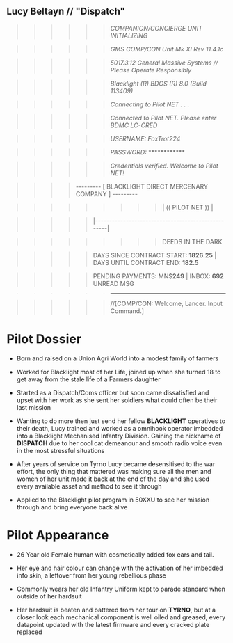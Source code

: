 
## Lucy Beltayn // "Dispatch"
  

>>>>>>*COMPANION/CONCIERGE UNIT INITIALIZING*

>>>>>>*GMS COMP/CON Unit Mk XI Rev 11.4.1c*

>>>>>>*5017.3.12 General Massive Systems // Please Operate Responsibly*

>>>>>>*Blacklight (R) BDOS (R) 8.0 (Build 113409)*

>>>>>>*Connecting to Pilot NET . . .*

>>>>>>*Connected to Pilot NET. Please enter BDMC LC-CRED*

>>>>>>*USERNAME: FoxTrot224*

>>>>>>*PASSWORD:* ************

>>>>>>*Credentials verified. Welcome to Pilot NET!*

>>>>--------- [ BLACKLIGHT DIRECT MERCENARY COMPANY ] ---------

>>>>>>>>>| (( PILOT NET )) |

>>>>>|---------------------------------------------------|

  

>>>>>>>>>DEEDS IN THE DARK

>>>>>DAYS SINCE CONTRACT START: **1826.25** | DAYS UNTIL CONTRACT END: **182.5**

>>>>>PENDING PAYMENTS: MN$**249** | INBOX: **692** UNREAD MSG

>>>>>>-------------------------------------

>>>>>>//[COMP/CON: Welcome, Lancer. Input Command.]
  

# Pilot Dossier

- Born and raised on a Union Agri World into a modest family of farmers

- Worked for Blacklight most of her Life, joined up when she turned 18 to get away from the stale life of a Farmers daughter

- Started as a Dispatch/Coms officer but soon came dissatisfied and upset with her work as she sent her soldiers what could often be their last mission

- Wanting to do more then just send her fellow **BLACKLIGHT** operatives to their death, Lucy trained and worked as a omnihook operator imbedded into a Blacklight Mechanised Infantry Division. Gaining the nickname of **DISPATCH** due to her cool cat demeanour and smooth radio voice even in the most stressful situations

- After years of service on Tyrno Lucy became desensitised to the war effort, the only thing that mattered was making sure all the men and women of her unit made it back at the end of the day and she used every available asset and method to see it through

- Applied to the Blacklight pilot program in 50XXU to see her mission through and bring everyone back alive

  

# Pilot Appearance

- 26 Year old Female human with cosmetically added fox ears and tail.

- Her eye and hair colour can change with the activation of her imbedded info skin, a leftover from her young rebellious phase  

- Commonly wears her old Infantry Uniform kept to parade standard when outside of her hardsuit

- Her hardsuit is beaten and battered from her tour on **TYRNO**, but at a closer look each mechanical component is well oiled and greased, every datapoint updated with the latest firmware and every cracked plate replaced